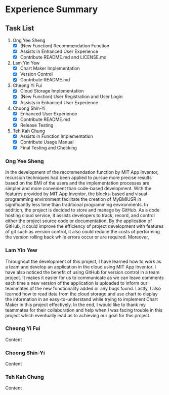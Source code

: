 # Experience Summary

## Task List
1. Ong Yee Sheng
   - [x] (New Function) Recommendation Function
   - [x] Assists in Enhanced User Experience
   - [x] Contribute README.md and LICENSE.md
2. Lam Yin Yew
   - [x] Chart Maker Implementation
   - [x] Version Control
   - [x] Contribute README.md
3. Cheong Yi Fui
   - [x] Cloud Storage Implementation
   - [x] (New Function) User Registration and User Login
   - [x] Assists in Enhanced User Experience
4. Choong Shin-Yi
   - [x] Enhanced User Experience
   - [x] Contribute README.md
   - [x] Release Testing
5. Teh Kah Chung
   - [x] Assists in Function Implementation
   - [x] Contribute Usage Manual
   - [x] Final Testing and Checking

### Ong Yee Sheng
In the development of the recommendation function by MIT App Inventor, recursion techniques had been applied to pursue more precise results based on the BMI of the users and the implementation processes are simpler and more convenient than code-based development. With the features provided by MIT App Inventor, the blocks-based and visual programming environment facilitate the creation of MyBMIUSR in significantly less time than traditional programming environments. In addition, the project is decided to store and manage by GitHub. As a code hosting cloud service, it assists developers to track, record, and control either the project source code or documentation. By the application of GitHub, it could improve the efficiency of project development with features of git such as version control, it also could reduce the costs of performing the version rolling back while errors occur or are required. Moreover,

### Lam Yin Yew
Throughout the development of this project, I have learned how to work as a team and develop an application in the cloud using MIT App Inventor. I have also noticed the benefit of using GitHub for version control in a team project. It makes it easier for us to communicate as we can leave comments each time a new version of the application is uploaded to inform our teammates of the new functionality added or any bugs found. Lastly, I also learned how to read data from the cloud storage and use chart to display the information in an easy-to-understand while trying to implement Chart Maker in this project effectively. In the end, I would like to thank my teammates for their collaboration and help when I was facing trouble in this project which eventually lead us to achieving our goal for this project.

### Cheong Yi Fui
Content

### Choong Shin-Yi
Content

### Teh Kah Chung
Content
